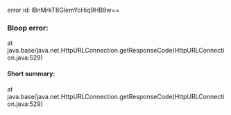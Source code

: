 error id: lBnMrkT8GlemYcHiq9HB9w==
### Bloop error:

at java.base/java.net.HttpURLConnection.getResponseCode(HttpURLConnection.java:529)
#### Short summary: 

at java.base/java.net.HttpURLConnection.getResponseCode(HttpURLConnection.java:529)